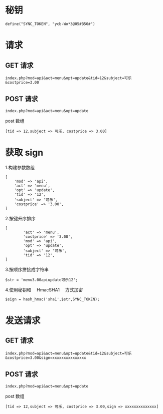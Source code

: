 # 秘钥

`define("SYNC_TOKEN", "ycb-Wo*3@05#B50#")`

# 请求

## GET 请求

```
index.php?mod=api&act=menu&opt=update&tid=12&subject=可乐&costprice=3.00
```

## POST 请求

```
index.php?mod=api&act=menu&opt=update
```

post 数组

```
[tid => 12,subject => 可乐, costprice => 3.00]
```

# 获取 sign

1.构建参数数组

```
[
    'mod' => 'api',
    'act' => 'menu',
    'opt' => 'update',
    'tid' => '12',
    'subject' => '可乐',
    'costprice' => '3.00',
]
```

2.按键升序排序

```
[
        'act' => 'menu',
        'costprice' => '3.00',
        'mod' => 'api',
        'opt' => 'update',
        'subject' => '可乐',
        'tid' => '12',
]
```

3.按顺序拼接成字符串

```
$str = 'menu3.00apiupdate可乐12';
```

4.使用秘钥和　 HmacSHA1 　方式加密

```
$sign = hash_hmac('sha1',$str,SYNC_TOKEN);
```

# 发送请求

## GET 请求

```
index.php?mod=api&act=menu&opt=update&tid=12&subject=可乐&costprice=3.00&sign=xxxxxxxxxxxxxxx
```

## POST 请求

```
index.php?mod=api&act=menu&opt=update
```

post 数组

```
[tid => 12,subject => 可乐, costprice => 3.00,sign => xxxxxxxxxxxxxx]
```
